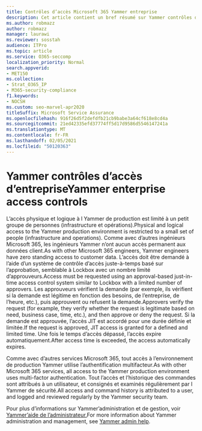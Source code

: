```yaml
---
title: Contrôles d’accès Microsoft 365 Yammer entreprise
description: Cet article contient un bref résumé sur Yammer contrôles d’accès d’entreprise dans l’environnement de production.
ms.author: robmazz
author: robmazz
manager: laurawi
ms.reviewer: sosstah
audience: ITPro
ms.topic: article
ms.service: O365-seccomp
localization_priority: Normal
search.appverid:
- MET150
ms.collection:
- Strat_O365_IP
- M365-security-compliance
f1.keywords:
- NOCSH
ms.custom: seo-marvel-apr2020
titleSuffix: Microsoft Service Assurance
ms.openlocfilehash: 916f26d5f2defdfb21cb9babe3a64cf618e8cd4a
ms.sourcegitcommit: 21ed42335efd37774ff5d17d9586d5546147241a
ms.translationtype: MT
ms.contentlocale: fr-FR
ms.lasthandoff: 02/05/2021
ms.locfileid: "50120363"
---
```

# <a name="yammer-enterprise-access-controls"></a><span data-ttu-id="61ca3-103">Yammer contrôles d’accès d’entreprise</span><span class="sxs-lookup"><span data-stu-id="61ca3-103">Yammer enterprise access controls</span></span> 

<span data-ttu-id="61ca3-104">L’accès physique et logique à l Yammer de production est limité à un petit groupe de personnes (infrastructure et opérations).</span><span class="sxs-lookup"><span data-stu-id="61ca3-104">Physical and logical access to the Yammer production environment is restricted to a small set of people (infrastructure and operations).</span></span> <span data-ttu-id="61ca3-105">Comme avec d’autres ingénieurs Microsoft 365, les ingénieurs Yammer n’ont aucun accès permanent aux données client.</span><span class="sxs-lookup"><span data-stu-id="61ca3-105">As with other Microsoft 365 engineers, Yammer engineers have zero standing access to customer data.</span></span> <span data-ttu-id="61ca3-106">L’accès doit être demandé à l’aide d’un système de contrôle d’accès juste-à-temps basé sur l’approbation, semblable à Lockbox avec un nombre limité d’approuveurs.</span><span class="sxs-lookup"><span data-stu-id="61ca3-106">Access must be requested using an approval-based just-in-time access control system similar to Lockbox with a limited number of approvers.</span></span> <span data-ttu-id="61ca3-107">Les approuveurs vérifient la demande (par exemple, ils vérifient si la demande est légitime en fonction des besoins, de l’entreprise, de l’heure, etc.), puis approuvent ou refusent la demande.</span><span class="sxs-lookup"><span data-stu-id="61ca3-107">Approvers verify the request (for example, they verify whether the request is legitimate based on need, business case, time, etc.), and then approve or deny the request.</span></span> <span data-ttu-id="61ca3-108">Si la demande est approuvée, l’accès JIT est accordé pour une durée définie et limitée.</span><span class="sxs-lookup"><span data-stu-id="61ca3-108">If the request is approved, JIT access is granted for a defined and limited time.</span></span> <span data-ttu-id="61ca3-109">Une fois le temps d’accès dépassé, l’accès expire automatiquement.</span><span class="sxs-lookup"><span data-stu-id="61ca3-109">After access time is exceeded, the access automatically expires.</span></span>

<span data-ttu-id="61ca3-110">Comme avec d’autres services Microsoft 365, tout accès à l’environnement de production Yammer utilise l’authentification multifacteur.</span><span class="sxs-lookup"><span data-stu-id="61ca3-110">As with other Microsoft 365 services, all access to the Yammer production environment uses multi-factor authentication.</span></span> <span data-ttu-id="61ca3-111">Tout l’accès et l’historique des commandes sont attribués à un utilisateur, et consignés et examinés régulièrement par l Yammer de sécurité.</span><span class="sxs-lookup"><span data-stu-id="61ca3-111">All access and command history is attributed to a user, and logged and reviewed regularly by the Yammer security team.</span></span>

<span data-ttu-id="61ca3-112">Pour plus d’informations sur Yammer’administration et de gestion, voir [Yammer’aide de l’administrateur.](/yammer/yammer-landing-page)</span><span class="sxs-lookup"><span data-stu-id="61ca3-112">For more information about Yammer administration and management, see [Yammer admin help](/yammer/yammer-landing-page).</span></span>